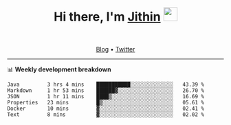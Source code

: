 <h1 align="center">Hi there, I'm <a href="https://jithset.github.io/" target="_blank">Jithin</a> <img
src="https://github.com/blackcater/blackcater/raw/main/images/Hi.gif" height="32" /></h1>

<br />

<p align="center">
  <a href="https://jithset.github.io">Blog</a> •
  <a href="https://twitter.com/jithset">Twitter</a>
</p>

---

📊 **Weekly development breakdown**

<!--START_SECTION:waka-->

```text
Java         3 hrs 4 mins    ███████████░░░░░░░░░░░░░░   43.39 %
Markdown     1 hr 53 mins    ██████▓░░░░░░░░░░░░░░░░░░   26.70 %
JSON         1 hr 11 mins    ████▒░░░░░░░░░░░░░░░░░░░░   16.69 %
Properties   23 mins         █▒░░░░░░░░░░░░░░░░░░░░░░░   05.61 %
Docker       10 mins         ▓░░░░░░░░░░░░░░░░░░░░░░░░   02.41 %
Text         8 mins          ▓░░░░░░░░░░░░░░░░░░░░░░░░   02.02 %
```

<!--END_SECTION:waka-->

